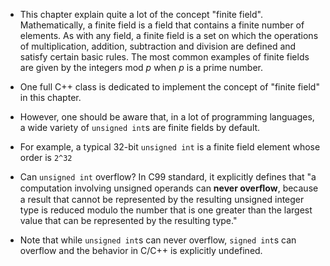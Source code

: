 * This chapter explain quite a lot of the concept "finite field". Mathematically,
  a finite field is a field that contains a finite number of elements. As with
  any field, a finite field is a set on which the operations of multiplication,
  addition, subtraction and division are defined and satisfy certain basic rules.
  The most common examples of finite fields are given by the integers mod *p* when
  *p* is a prime number.

* One full C++ class is dedicated to implement the concept of "finite field" in this
  chapter.
  
* However, one should be aware that, in a lot of programming languages,
  a wide variety of `unsigned int`s are finite fields by default.

* For example, a typical 32-bit `unsigned int` is a finite field element whose
  order is `2^32`

* Can `unsigned int` overflow? In C99 standard, it explicitly defines
  that "a computation involving unsigned operands can **never overﬂow**,
  because a result that cannot be represented by the resulting unsigned integer
  type is reduced modulo the number that is one greater than the largest
  value that can be represented by the resulting type."

* Note that while `unsigned int`s can never overflow, `signed int`s can overflow
  and the behavior in C/C++ is explicitly undefined.
